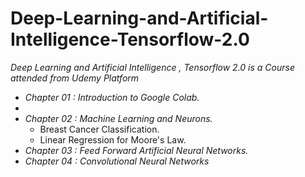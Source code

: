 # Deep-Learning-and-Artificial-Intelligence-Tensorflow-2.0
*Deep Learning and Artificial Intelligence , Tensorflow 2.0 is a Course attended from Udemy Platform*

+ *Chapter 01 : Introduction to Google Colab.*
+ 
+ *Chapter 02 : Machine Learning and Neurons.*
  + Breast Cancer Classification.
  + Linear Regression for Moore's Law.
+ *Chapter 03 : Feed Forward Artificial Neural Networks.*
+ *Chapter 04 : Convolutional Neural Networks*
